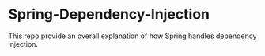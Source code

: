 # Spring-Dependency-Injection
This repo provide an overall explanation of how Spring handles dependency injection.

